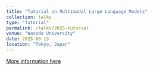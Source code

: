 ```yaml
---
title: "Tutorial on Multimodal Large Language Models"
collection: talks
type: "Tutorial"
permalink: /talks/2025-tutorial
venue: "Waseda University"
date: 2025-06-13
location: "Tokyo, Japan"
---
```


[More information here](https://www.ipsj.or.jp/kenkyukai/event/mus143slp156.html)